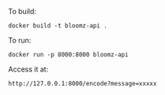 To build:

`docker build -t bloomz-api .`

To run:

`docker run -p 8000:8000 bloomz-api`

Access it at:

`http://127.0.0.1:8000/encode?message=xxxxx`